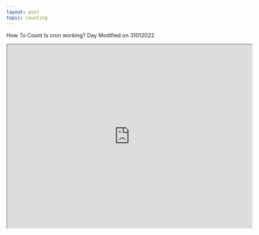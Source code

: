 ```yaml
---
layout: post
topic: counting
---
```


How To Count
Is cron working?
Day 
Modified on 31012022
<iframe src="https://drive.google.com/file/d/1-B1OktSrWtM-N9G5ViuwfwsNEI43Jz31/preview" width="640" height="480" allow="autoplay"></iframe>
